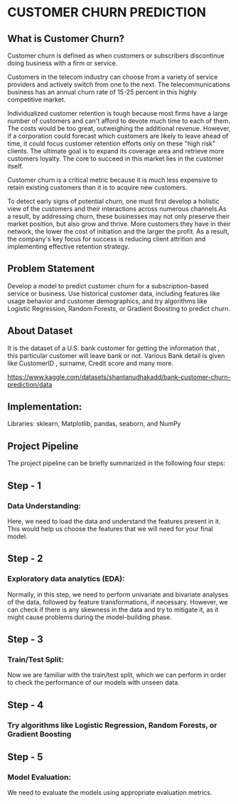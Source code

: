 # CUSTOMER CHURN PREDICTION

## What is Customer Churn?
Customer churn is defined as when customers or subscribers discontinue doing business with a firm or service.

Customers in the telecom industry can choose from a variety of service providers and actively switch from one to the next. The telecommunications business has an annual churn rate of 15-25 percent in this highly competitive market.

Individualized customer retention is tough because most firms have a large number of customers and can't afford to devote much time to each of them. The costs would be too great, outweighing the additional revenue. However, if a corporation could forecast which customers are likely to leave ahead of time, it could focus customer retention efforts only on these "high risk" clients. The ultimate goal is to expand its coverage area and retrieve more customers loyalty. The core to succeed in this market lies in the customer itself.

Customer churn is a critical metric because it is much less expensive to retain existing customers than it is to acquire new customers.

To detect early signs of potential churn, one must first develop a holistic view of the customers and their interactions across numerous channels.As a result, by addressing churn, these businesses may not only preserve their market position, but also grow and thrive. More customers they have in their network, the lower the cost of initiation and the larger the profit. As a result, the company's key focus for success is reducing client attrition and implementing effective retention strategy.

## Problem Statement
Develop a model to predict customer churn for a subscription-based service or business. Use historical customer data, including features like usage behavior and customer demographics, and try algorithms like Logistic Regression, Random Forests, or Gradient Boosting to predict churn.

## About Dataset

It is the dataset of a U.S. bank customer for getting the information that , this particular customer will leave bank or not.
Various Bank detail is given like CustomerID , surname, Credit score and many more.

https://www.kaggle.com/datasets/shantanudhakadd/bank-customer-churn-prediction/data

## Implementation:
Libraries: sklearn, Matplotlib, pandas, seaborn, and NumPy

## Project Pipeline
The project pipeline can be briefly summarized in the following four steps:

## Step - 1
### Data Understanding:
Here, we need to load the data and understand the features present in it. This would help us choose the features that we will need for your final model.

## Step - 2
### Exploratory data analytics (EDA):
Normally, in this step, we need to perform univariate and bivariate analyses of the data, followed by feature transformations, if necessary. However, we can check if there is any skewness in the data and try to mitigate it, as it might cause problems during the model-building phase.

## Step - 3
### Train/Test Split:
Now we are familiar with the train/test split, which we can perform in order to check the performance of our models with unseen data.

## Step - 4
### Try algorithms like Logistic Regression, Random Forests, or Gradient Boosting

## Step - 5
### Model Evaluation: 
We need to evaluate the models using appropriate evaluation metrics. 
